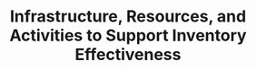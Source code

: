 ---
label: "Chapter 2"
title: "Infrastructure, Resources, and Activities to Support Inventory Effectiveness"
short_title: 
layout: essay
contributor:
order: 40
---